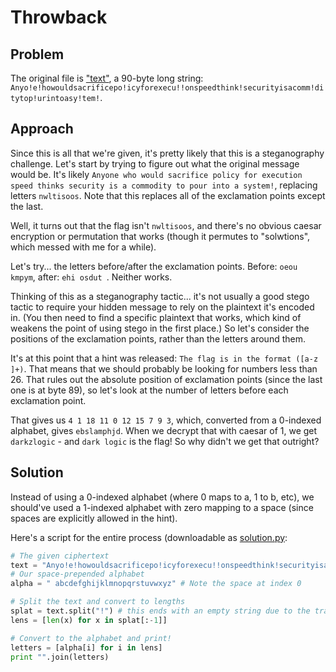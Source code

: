 # Throwback
## Problem
The original file is ["text"](./text), a 90-byte long string: 
`Anyo!e!howouldsacrificepo!icyforexecu!!onspeedthink!securityisacomm!ditytop!urintoasy!tem!`.

## Approach
Since this is all that we're given, it's pretty likely that this is a steganography challenge.
Let's start by trying to figure out what the original message would be. It's likely
`Anyone who would sacrifice policy for execution speed thinks security is a commodity
to pour into a system!`, replacing letters `nwltisoos`. Note that this replaces all of the 
exclamation points except the last.

Well, it turns out that the flag isn't `nwltisoos`, and there's no obvious caesar encryption
or permutation that works (though it permutes to "solwtions", which messed with me for a
while).

Let's try... the letters before/after the exclamation points.
Before: `oeou kmpym`, after: `ehi osdut `. Neither works.

Thinking of this as a steganography tactic... it's not usually a good stego tactic to require
your hidden message to rely on the plaintext it's encoded in. (You then need to find a
specific plaintext that works, which kind of weakens the point of using stego in the
first place.) So let's consider the positions of the exclamation points, rather than the
letters around them.

It's at this point that a hint was released: `The flag is in the format ([a-z ]+)`.
That means that we should probably be looking for numbers less than 26. That rules
out the absolute position of exclamation points (since the last one is at byte 89), so
let's look at the number of letters before each exclamation point.

That gives us `4 1 18 11 0 12 15 7 9 3`, which, converted from a 0-indexed alphabet,
gives `ebslamphjd`. When we decrypt that with caesar of 1, we get `darkzlogic` - and
`dark logic` is the flag! So why didn't we get that outright?

## Solution
Instead of using a 0-indexed alphabet (where 0 maps to a, 1 to b, etc), we should've
used a 1-indexed alphabet with zero mapping to a space (since spaces are explicitly
allowed in the hint).

Here's a script for the entire process (downloadable as [solution.py](./solution.py):
```Python
# The given ciphertext
text = "Anyo!e!howouldsacrificepo!icyforexecu!!onspeedthink!securityisacomm!ditytop!urintoasy!tem!"
# Our space-prepended alphabet
alpha = " abcdefghijklmnopqrstuvwxyz" # Note the space at index 0

# Split the text and convert to lengths
splat = text.split("!") # this ends with an empty string due to the trailing !
lens = [len(x) for x in splat[:-1]]

# Convert to the alphabet and print!
letters = [alpha[i] for i in lens]
print "".join(letters)
```